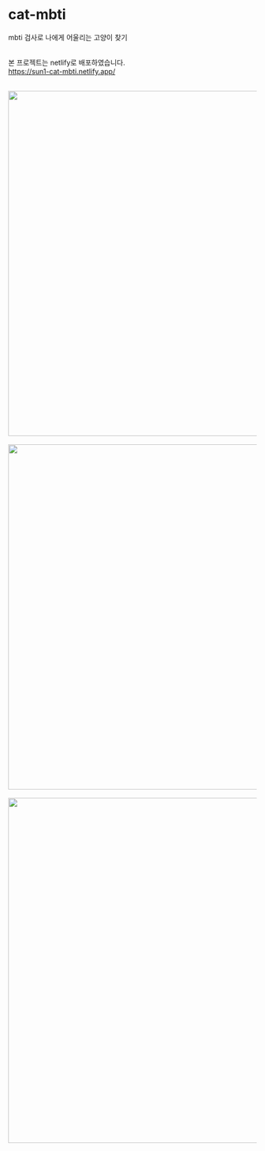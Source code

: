 # cat-mbti

mbti 검사로 나에게 어울리는 고양이 찾기<br><br>

본 프로젝트는 netlify로 배포하였습니다.<br>
https://sun1-cat-mbti.netlify.app/ <br><br>

<img src="https://github.com/riverSun1/cat-mbti/assets/67379144/322b51b6-f158-402f-bcbf-4c7bb33eb523" width="700"/><br><br>
<img src="https://github.com/riverSun1/cat-mbti/assets/67379144/4844fc2f-9642-401a-b48c-340f1d30e42c" width="700"/><br><br>
<img src="https://github.com/riverSun1/cat-mbti/assets/67379144/2467743a-0d52-49e6-8246-efcae07e69cb" width="700"/><br>
